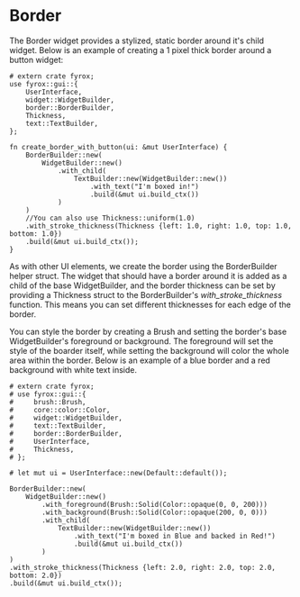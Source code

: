 # Border

The Border widget provides a stylized, static border around it's child widget. Below is an example of creating a 1 pixel thick border around a button widget:

```rust,no_run
# extern crate fyrox;
use fyrox::gui::{
    UserInterface,
    widget::WidgetBuilder, 
    border::BorderBuilder, 
    Thickness, 
    text::TextBuilder,
};

fn create_border_with_button(ui: &mut UserInterface) {
    BorderBuilder::new(
        WidgetBuilder::new()
            .with_child(
                TextBuilder::new(WidgetBuilder::new())
                    .with_text("I'm boxed in!")
                    .build(&mut ui.build_ctx())
            )
    )
    //You can also use Thickness::uniform(1.0)
    .with_stroke_thickness(Thickness {left: 1.0, right: 1.0, top: 1.0, bottom: 1.0})
    .build(&mut ui.build_ctx());
}
```

As with other UI elements, we create the border using the BorderBuilder helper struct. The widget that should have a border around it is added as a child of the base WidgetBuilder, and the border thickness can be set by providing a Thickness struct to the BorderBuilder's *with_stroke_thickness* function. This means you can set different thicknesses for each edge of the border.

You can style the border by creating a Brush and setting the border's base WidgetBuilder's foreground or background. The foreground will set the style of the boarder itself, while setting the background will color the whole area within the border. Below is an example of a blue border and a red background with white text inside.

```rust,no_run
# extern crate fyrox;
# use fyrox::gui::{
#     brush::Brush,
#     core::color::Color,
#     widget::WidgetBuilder, 
#     text::TextBuilder,
#     border::BorderBuilder,
#     UserInterface,
#     Thickness, 
# };

# let mut ui = UserInterface::new(Default::default());

BorderBuilder::new(
    WidgetBuilder::new()
        .with_foreground(Brush::Solid(Color::opaque(0, 0, 200)))
        .with_background(Brush::Solid(Color::opaque(200, 0, 0)))
        .with_child(
            TextBuilder::new(WidgetBuilder::new())
                .with_text("I'm boxed in Blue and backed in Red!")
                .build(&mut ui.build_ctx())
        )
)
.with_stroke_thickness(Thickness {left: 2.0, right: 2.0, top: 2.0, bottom: 2.0})
.build(&mut ui.build_ctx());
```
